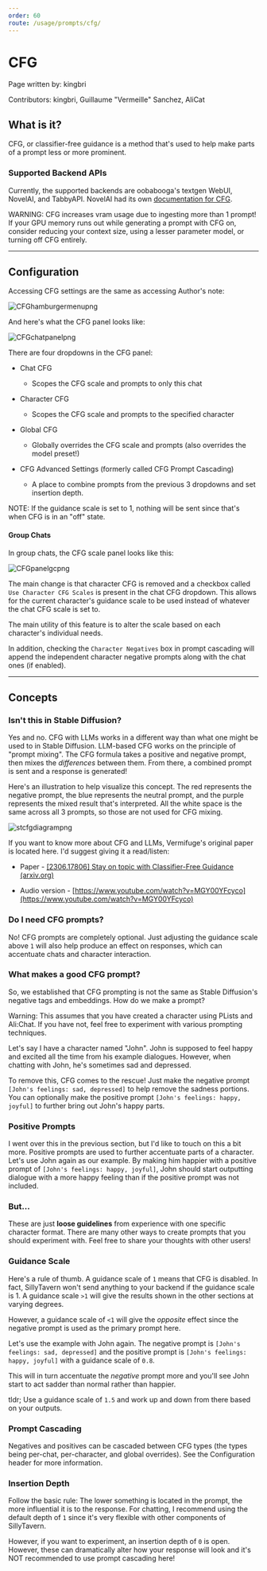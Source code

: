 ```yaml
---
order: 60
route: /usage/prompts/cfg/
---
```


# CFG

Page written by: kingbri

Contributors: kingbri, Guillaume "Vermeille" Sanchez, AliCat

## What is it?

CFG, or classifier-free guidance is a method that's used to help make parts of a prompt less or more prominent.

### Supported Backend APIs

Currently, the supported backends are oobabooga's textgen WebUI, NovelAI, and TabbyAPI. 
NovelAI had its own [documentation for CFG](https://web.archive.org/web/20240917150051/https://docs.novelai.net/text/cfg.html).

WARNING: CFG increases vram usage due to ingesting more than 1 prompt! If your GPU memory runs out while generating a prompt with CFG on, consider reducing your context size, using a lesser parameter model, or turning off CFG entirely.

---

## Configuration

Accessing CFG settings are the same as accessing Author's note:

![CFGhamburgermenupng](/static/cfg-hamburger.png)

And here's what the CFG panel looks like:

![CFGchatpanelpng](/static/cfg-panel.png)

There are four dropdowns in the CFG panel:

- Chat CFG
  
  - Scopes the CFG scale and prompts to only this chat
- Character CFG
  
  - Scopes the CFG scale and prompts to the specified character
- Global CFG
  
  - Globally overrides the CFG scale and prompts (also overrides the model preset!)
- CFG Advanced Settings (formerly called CFG Prompt Cascading)
  
  - A place to combine prompts from the previous 3 dropdowns and set insertion depth.

NOTE: If the guidance scale is set to 1, nothing will be sent since that's when CFG is in an "off" state.

#### Group Chats

In group chats, the CFG scale panel looks like this:

![CFGpanelgcpng](/static/cfg-groups.png)

The main change is that character CFG is removed and a checkbox called `Use Character CFG Scales` is present in the chat CFG dropdown. This allows for the current character's guidance scale to be used instead of whatever the chat CFG scale is set to.

The main utility of this feature is to alter the scale based on each character's individual needs.

In addition, checking the `Character Negatives` box in prompt cascading will append the independent character negative prompts along with the chat ones (if enabled).

---

## Concepts

### Isn't this in Stable Diffusion?

Yes and no. CFG with LLMs works in a different way than what one might be used to in Stable Diffusion. LLM-based CFG works on the principle of "prompt mixing". The CFG formula takes a positive and negative prompt, then mixes the *differences* between them. From there, a combined prompt is sent and a response is generated!

Here's an illustration to help visualize this concept. The red represents the negative prompt, the blue represents the neutral prompt, and the purple represents the mixed result that's interpreted. All the white space is the same across all 3 prompts, so those are not used for CFG mixing.

![stcfgdiagrampng](/static/cfg-diagram.png)

If you want to know more about CFG and LLMs, Vermifuge's original paper is located here. I'd suggest giving it a read/listen:

- Paper - [[2306.17806] Stay on topic with Classifier-Free Guidance (arxiv.org)](https://arxiv.org/abs//2306.17806)
  
- Audio version - [https://www.youtube.com/watch?v=MGY00YFcyco](https://www.youtube.com/watch?v=MGY00YFcyco)
  

### Do I need CFG prompts?

No! CFG prompts are completely optional. Just adjusting the guidance scale above `1` will also help produce an effect on responses, which can accentuate chats and character interaction.

### What makes a good CFG prompt?

So, we established that CFG prompting is not the same as Stable Diffusion's negative tags and embeddings. How do we make a prompt?

Warning: This assumes that you have created a character using PLists and Ali:Chat. If you have not, feel free to experiment with various prompting techniques.

Let's say I have a character named "John". John is supposed to feel happy and excited all the time from his example dialogues. However, when chatting with John, he's sometimes sad and depressed.

To remove this, CFG comes to the rescue! Just make the negative prompt `[John's feelings: sad, depressed]` to help remove the sadness portions. You can optionally make the positive prompt `[John's feelings: happy, joyful]` to further bring out John's happy parts.

### Positive Prompts

I went over this in the previous section, but I'd like to touch on this a bit more. Positive prompts are used to further accentuate parts of a character. Let's use John again as our example. By making him happier with a positive prompt of `[John's feelings: happy, joyful]`, John should start outputting dialogue with a more happy feeling than if the positive prompt was not included.

### But...

These are just **loose guidelines** from experience with one specific character format. There are many other ways to create prompts that you should experiment with. Feel free to share your thoughts with other users!

### Guidance Scale

Here's a rule of thumb. A guidance scale of `1` means that CFG is disabled. In fact, SillyTavern won't send anything to your backend if the guidance scale is 1. A guidance scale `>1` will give the results shown in the other sections at varying degrees.

However, a guidance scale of `<1` will give the *opposite* effect since the negative prompt is used as the primary prompt here.

Let's use the example with John again. The negative prompt is `[John's feelings: sad, depressed]` and the positive prompt is `[John's feelings: happy, joyful]` with a guidance scale of `0.8`.

This will in turn accentuate the *negative* prompt more and you'll see John start to act sadder than normal rather than happier.

tldr; Use a guidance scale of `1.5` and work up and down from there based on your outputs.

### Prompt Cascading

Negatives and positives can be cascaded between CFG types (the types being per-chat, per-character, and global overrides). See the Configuration header for more information.

### Insertion Depth

Follow the basic rule: The lower something is located in the prompt, the more influential it is to the response. For chatting, I recommend using the default depth of `1` since it's very flexible with other components of SillyTavern.

However, if you want to experiment, an insertion depth of `0` is open. However, these can dramatically alter how your response will look and it's NOT recommended to use prompt cascading here!
